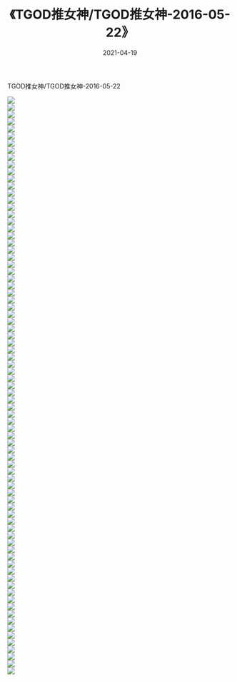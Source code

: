 ﻿---
layout: post
title:  《TGOD推女神/TGOD推女神-2016-05-22》
date:   2021-04-19
img: http://pic.660000.xyz/1:/网络美图/2021/TGOD推女神/TGOD推女神-2016-05-22/000.jpg
categories: [美女, 清纯, 唯美]
---

TGOD推女神/TGOD推女神-2016-05-22

 ![](http://pic.660000.xyz/1:/网络美图/2021/TGOD推女神/TGOD推女神-2016-05-22/001.jpg) <br>![](http://pic.660000.xyz/1:/网络美图/2021/TGOD推女神/TGOD推女神-2016-05-22/002.jpg) <br>![](http://pic.660000.xyz/1:/网络美图/2021/TGOD推女神/TGOD推女神-2016-05-22/003.jpg) <br>![](http://pic.660000.xyz/1:/网络美图/2021/TGOD推女神/TGOD推女神-2016-05-22/004.jpg) <br>![](http://pic.660000.xyz/1:/网络美图/2021/TGOD推女神/TGOD推女神-2016-05-22/005.jpg) <br>![](http://pic.660000.xyz/1:/网络美图/2021/TGOD推女神/TGOD推女神-2016-05-22/006.jpg) <br>![](http://pic.660000.xyz/1:/网络美图/2021/TGOD推女神/TGOD推女神-2016-05-22/007.jpg) <br>![](http://pic.660000.xyz/1:/网络美图/2021/TGOD推女神/TGOD推女神-2016-05-22/008.jpg) <br>![](http://pic.660000.xyz/1:/网络美图/2021/TGOD推女神/TGOD推女神-2016-05-22/009.jpg) <br>![](http://pic.660000.xyz/1:/网络美图/2021/TGOD推女神/TGOD推女神-2016-05-22/010.jpg) <br>![](http://pic.660000.xyz/1:/网络美图/2021/TGOD推女神/TGOD推女神-2016-05-22/011.jpg) <br>![](http://pic.660000.xyz/1:/网络美图/2021/TGOD推女神/TGOD推女神-2016-05-22/012.jpg) <br>![](http://pic.660000.xyz/1:/网络美图/2021/TGOD推女神/TGOD推女神-2016-05-22/013.jpg) <br>![](http://pic.660000.xyz/1:/网络美图/2021/TGOD推女神/TGOD推女神-2016-05-22/014.jpg) <br>![](http://pic.660000.xyz/1:/网络美图/2021/TGOD推女神/TGOD推女神-2016-05-22/015.jpg) <br>![](http://pic.660000.xyz/1:/网络美图/2021/TGOD推女神/TGOD推女神-2016-05-22/016.jpg) <br>![](http://pic.660000.xyz/1:/网络美图/2021/TGOD推女神/TGOD推女神-2016-05-22/017.jpg) <br>![](http://pic.660000.xyz/1:/网络美图/2021/TGOD推女神/TGOD推女神-2016-05-22/018.jpg) <br>![](http://pic.660000.xyz/1:/网络美图/2021/TGOD推女神/TGOD推女神-2016-05-22/019.jpg) <br>![](http://pic.660000.xyz/1:/网络美图/2021/TGOD推女神/TGOD推女神-2016-05-22/020.jpg) <br>![](http://pic.660000.xyz/1:/网络美图/2021/TGOD推女神/TGOD推女神-2016-05-22/021.jpg) <br>![](http://pic.660000.xyz/1:/网络美图/2021/TGOD推女神/TGOD推女神-2016-05-22/022.jpg) <br>![](http://pic.660000.xyz/1:/网络美图/2021/TGOD推女神/TGOD推女神-2016-05-22/023.jpg) <br>![](http://pic.660000.xyz/1:/网络美图/2021/TGOD推女神/TGOD推女神-2016-05-22/024.jpg) <br>![](http://pic.660000.xyz/1:/网络美图/2021/TGOD推女神/TGOD推女神-2016-05-22/025.jpg) <br>![](http://pic.660000.xyz/1:/网络美图/2021/TGOD推女神/TGOD推女神-2016-05-22/026.jpg) <br>![](http://pic.660000.xyz/1:/网络美图/2021/TGOD推女神/TGOD推女神-2016-05-22/027.jpg) <br>![](http://pic.660000.xyz/1:/网络美图/2021/TGOD推女神/TGOD推女神-2016-05-22/028.jpg) <br>![](http://pic.660000.xyz/1:/网络美图/2021/TGOD推女神/TGOD推女神-2016-05-22/029.jpg) <br>![](http://pic.660000.xyz/1:/网络美图/2021/TGOD推女神/TGOD推女神-2016-05-22/030.jpg) <br>![](http://pic.660000.xyz/1:/网络美图/2021/TGOD推女神/TGOD推女神-2016-05-22/031.jpg) <br>![](http://pic.660000.xyz/1:/网络美图/2021/TGOD推女神/TGOD推女神-2016-05-22/032.jpg) <br>![](http://pic.660000.xyz/1:/网络美图/2021/TGOD推女神/TGOD推女神-2016-05-22/033.jpg) <br>![](http://pic.660000.xyz/1:/网络美图/2021/TGOD推女神/TGOD推女神-2016-05-22/034.jpg) <br>![](http://pic.660000.xyz/1:/网络美图/2021/TGOD推女神/TGOD推女神-2016-05-22/035.jpg) <br>![](http://pic.660000.xyz/1:/网络美图/2021/TGOD推女神/TGOD推女神-2016-05-22/036.jpg) <br>![](http://pic.660000.xyz/1:/网络美图/2021/TGOD推女神/TGOD推女神-2016-05-22/037.jpg) <br>![](http://pic.660000.xyz/1:/网络美图/2021/TGOD推女神/TGOD推女神-2016-05-22/038.jpg) <br>![](http://pic.660000.xyz/1:/网络美图/2021/TGOD推女神/TGOD推女神-2016-05-22/039.jpg) <br>![](http://pic.660000.xyz/1:/网络美图/2021/TGOD推女神/TGOD推女神-2016-05-22/040.jpg) <br>![](http://pic.660000.xyz/1:/网络美图/2021/TGOD推女神/TGOD推女神-2016-05-22/041.jpg) <br>![](http://pic.660000.xyz/1:/网络美图/2021/TGOD推女神/TGOD推女神-2016-05-22/042.jpg) <br>![](http://pic.660000.xyz/1:/网络美图/2021/TGOD推女神/TGOD推女神-2016-05-22/043.jpg) <br>![](http://pic.660000.xyz/1:/网络美图/2021/TGOD推女神/TGOD推女神-2016-05-22/044.jpg) <br>![](http://pic.660000.xyz/1:/网络美图/2021/TGOD推女神/TGOD推女神-2016-05-22/045.jpg) <br>![](http://pic.660000.xyz/1:/网络美图/2021/TGOD推女神/TGOD推女神-2016-05-22/046.jpg) <br>![](http://pic.660000.xyz/1:/网络美图/2021/TGOD推女神/TGOD推女神-2016-05-22/047.jpg) <br>![](http://pic.660000.xyz/1:/网络美图/2021/TGOD推女神/TGOD推女神-2016-05-22/048.jpg) <br>![](http://pic.660000.xyz/1:/网络美图/2021/TGOD推女神/TGOD推女神-2016-05-22/049.jpg) <br>![](http://pic.660000.xyz/1:/网络美图/2021/TGOD推女神/TGOD推女神-2016-05-22/050.jpg) <br>![](http://pic.660000.xyz/1:/网络美图/2021/TGOD推女神/TGOD推女神-2016-05-22/051.jpg) <br>![](http://pic.660000.xyz/1:/网络美图/2021/TGOD推女神/TGOD推女神-2016-05-22/052.jpg) <br>![](http://pic.660000.xyz/1:/网络美图/2021/TGOD推女神/TGOD推女神-2016-05-22/053.jpg) <br>![](http://pic.660000.xyz/1:/网络美图/2021/TGOD推女神/TGOD推女神-2016-05-22/054.jpg) <br>![](http://pic.660000.xyz/1:/网络美图/2021/TGOD推女神/TGOD推女神-2016-05-22/055.jpg) <br>![](http://pic.660000.xyz/1:/网络美图/2021/TGOD推女神/TGOD推女神-2016-05-22/056.jpg) <br>![](http://pic.660000.xyz/1:/网络美图/2021/TGOD推女神/TGOD推女神-2016-05-22/057.jpg) <br>![](http://pic.660000.xyz/1:/网络美图/2021/TGOD推女神/TGOD推女神-2016-05-22/058.jpg) <br>![](http://pic.660000.xyz/1:/网络美图/2021/TGOD推女神/TGOD推女神-2016-05-22/059.jpg) <br>![](http://pic.660000.xyz/1:/网络美图/2021/TGOD推女神/TGOD推女神-2016-05-22/060.jpg) <br>![](http://pic.660000.xyz/1:/网络美图/2021/TGOD推女神/TGOD推女神-2016-05-22/061.jpg) <br>![](http://pic.660000.xyz/1:/网络美图/2021/TGOD推女神/TGOD推女神-2016-05-22/062.jpg) <br>![](http://pic.660000.xyz/1:/网络美图/2021/TGOD推女神/TGOD推女神-2016-05-22/063.jpg) <br>![](http://pic.660000.xyz/1:/网络美图/2021/TGOD推女神/TGOD推女神-2016-05-22/064.jpg) <br>![](http://pic.660000.xyz/1:/网络美图/2021/TGOD推女神/TGOD推女神-2016-05-22/065.jpg) <br>![](http://pic.660000.xyz/1:/网络美图/2021/TGOD推女神/TGOD推女神-2016-05-22/066.jpg) <br>![](http://pic.660000.xyz/1:/网络美图/2021/TGOD推女神/TGOD推女神-2016-05-22/067.jpg) <br>![](http://pic.660000.xyz/1:/网络美图/2021/TGOD推女神/TGOD推女神-2016-05-22/068.jpg) <br>![](http://pic.660000.xyz/1:/网络美图/2021/TGOD推女神/TGOD推女神-2016-05-22/069.jpg) <br>![](http://pic.660000.xyz/1:/网络美图/2021/TGOD推女神/TGOD推女神-2016-05-22/070.jpg) <br>![](http://pic.660000.xyz/1:/网络美图/2021/TGOD推女神/TGOD推女神-2016-05-22/071.jpg) <br>![](http://pic.660000.xyz/1:/网络美图/2021/TGOD推女神/TGOD推女神-2016-05-22/072.jpg) <br>![](http://pic.660000.xyz/1:/网络美图/2021/TGOD推女神/TGOD推女神-2016-05-22/073.jpg) <br>![](http://pic.660000.xyz/1:/网络美图/2021/TGOD推女神/TGOD推女神-2016-05-22/074.jpg) <br>![](http://pic.660000.xyz/1:/网络美图/2021/TGOD推女神/TGOD推女神-2016-05-22/075.jpg) <br>![](http://pic.660000.xyz/1:/网络美图/2021/TGOD推女神/TGOD推女神-2016-05-22/076.jpg) <br>![](http://pic.660000.xyz/1:/网络美图/2021/TGOD推女神/TGOD推女神-2016-05-22/077.jpg) <br>![](http://pic.660000.xyz/1:/网络美图/2021/TGOD推女神/TGOD推女神-2016-05-22/078.jpg) <br>![](http://pic.660000.xyz/1:/网络美图/2021/TGOD推女神/TGOD推女神-2016-05-22/079.jpg) <br>![](http://pic.660000.xyz/1:/网络美图/2021/TGOD推女神/TGOD推女神-2016-05-22/080.jpg) <br>![](http://pic.660000.xyz/1:/网络美图/2021/TGOD推女神/TGOD推女神-2016-05-22/081.jpg) <br>